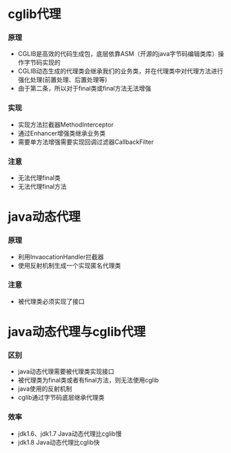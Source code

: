 # cglib代理

### 原理
+ CGLIB是高效的代码生成包，底层依靠ASM（开源的java字节码编辑类库）操作字节码实现的
+ CGLIB动态生成的代理类会继承我们的业务类，并在代理类中对代理方法进行强化处理(前置处理、后置处理等)
+ 由于第二条，所以对于final类或final方法无法增强

### 实现
+ 实现方法拦截器MethodInterceptor
+ 通过Enhancer增强类继承业务类
+ 需要单方法增强需要实现回调过滤器CallbackFilter

### 注意
+ 无法代理final类
+ 无法代理final方法

# java动态代理
### 原理
+ 利用InvaocationHandler拦截器
+ 使用反射机制生成一个实现匿名代理类

### 注意
+ 被代理类必须实现了接口

# java动态代理与cglib代理
### 区别
+ java动态代理需要被代理类实现接口
+ 被代理类为final类或者有final方法，则无法使用cglib
+ java使用的反射机制
+ cglib通过字节码底层继承代理类

### 效率
+ jdk1.6、jdk1.7 Java动态代理比cglib慢
+ jdk1.8 Java动态代理比cglib快